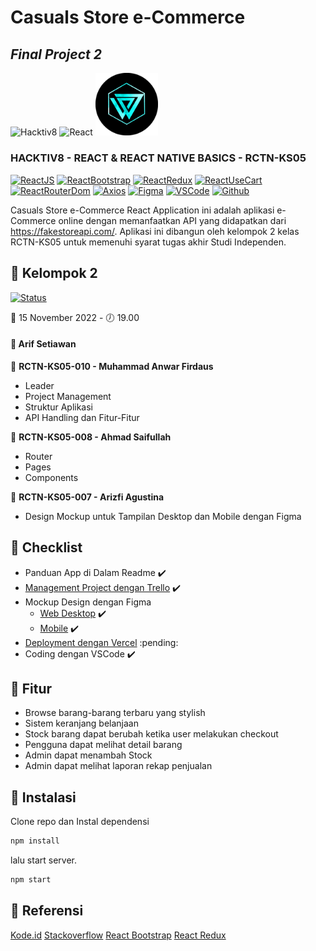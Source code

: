 # Casuals Store e-Commerce

## _Final Project 2_

<img src="https://d3g5ywftkpzr0e.cloudfront.net/wp-content/uploads/2020/01/15094433/hacktiv8-1.png" alt="Hacktiv8" width="100"/>
<img src="https://upload.wikimedia.org/wikipedia/commons/thumb/a/a7/React-icon.svg/512px-React-icon.svg.png?20220125121207" alt="React" width="100"/>
<img src="src\images\logo.png" alt="News API" width="100"/>

### HACKTIV8 - REACT & REACT NATIVE BASICS - RCTN-KS05

[![ReactJS](https://img.shields.io/badge/ReactJS-18.2.0-green)]() [![ReactBootstrap](https://img.shields.io/badge/ReactBootstrap-2.5.0-green)]() [![ReactRedux](https://img.shields.io/badge/ReactRedux-7.2.9-green)]() [![ReactUseCart](https://img.shields.io/badge/ReactUseCart-1.13.0-green)]() [![ReactRouterDom](https://img.shields.io/badge/ReactRouterDom-6.4.1-green)]() [![Axios](https://img.shields.io/badge/Axios-0.27.2-green)]() [![Figma](https://img.shields.io/badge/Figma-Design-red)]() [![VSCode](https://img.shields.io/badge/VSCode-1.72.2-yellow)]() [![Github](https://img.shields.io/badge/Github-Repo-yellow)]()

Casuals Store e-Commerce React Application ini adalah aplikasi e-Commerce online dengan memanfaatkan API yang didapatkan dari https://fakestoreapi.com/. Aplikasi ini dibangun oleh kelompok 2 kelas RCTN-KS05 untuk memenuhi syarat tugas akhir Studi Independen.

## :rocket: Kelompok 2

[![Status](https://img.shields.io/badge/Status-Sudah_Mentoring-green)]()

:date: 15 November 2022 - :clock7: 19.00

#### :crown: Arif Setiawan

:man: <Strong>RCTN-KS05-010 - Muhammad Anwar Firdaus</Strong>

- Leader
- Project Management
- Struktur Aplikasi
- API Handling dan Fitur-Fitur

:man: <Strong>RCTN-KS05-008 - Ahmad Saifullah</Strong>

- Router
- Pages
- Components

:woman: <Strong>RCTN-KS05-007 - Arizfi Agustina</Strong>

- Design Mockup untuk Tampilan Desktop dan Mobile dengan Figma

## :memo: Checklist

- Panduan App di Dalam Readme :heavy_check_mark:
- [Management Project dengan Trello](https://trello.com/invite/b/kSGBH7dg/ATTI2aa5cbbc7b15c452c4651863a70f74a815F7B5C2/kanban-final-project-2) :heavy_check_mark:
- Mockup Design dengan Figma
  - [Web Desktop](https://www.figma.com/file/boPymIReRhLUTnD5FjcBhH/Project-2---Desktop?node-id=3%3A41&t=IyhoB6zJm4MbMRW1-0) :heavy_check_mark:
  - [Mobile](https://www.figma.com/file/wJCUZpzgLPn8kT8FT0V3zH/Project-2?node-id=15%3A434&t=oC0U35wG4aiQx7za-0) :heavy_check_mark:
- [Deployment dengan Vercel](https://rctnks05-fp-news-api-kel2.vercel.app/) :pending:
- Coding dengan VSCode :heavy_check_mark:

## :dart: Fitur

- Browse barang-barang terbaru yang stylish
- Sistem keranjang belanjaan
- Stock barang dapat berubah ketika user melakukan checkout
- Pengguna dapat melihat detail barang
- Admin dapat menambah Stock
- Admin dapat melihat laporan rekap penjualan

## :link: Instalasi

Clone repo dan Instal dependensi

```sh
npm install
```

lalu start server.

```sh
npm start
```

## :frog: Referensi
[Kode.id](https://www.kode.id/)
[Stackoverflow](https://stackoverflow.com/)
[React Bootstrap](https://react-bootstrap.github.io/)
[React Redux](https://react-redux.js.org/)


